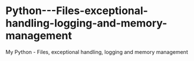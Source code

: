 # Python---Files-exceptional-handling-logging-and-memory-management
My Python  - Files, exceptional handling, logging and memory management
